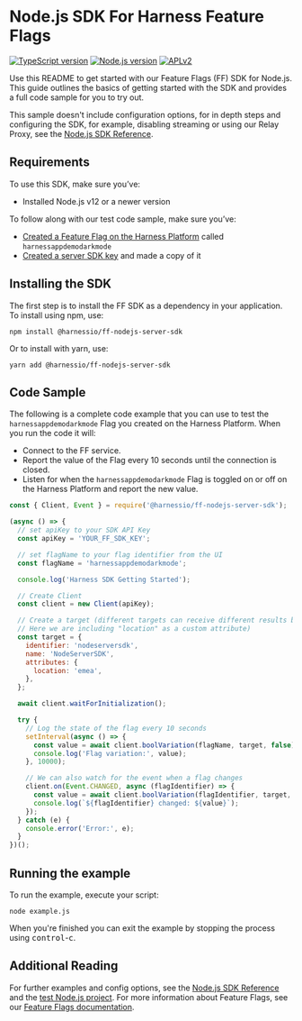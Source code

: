 # Node.js SDK For Harness Feature Flags

[![TypeScript version][ts-badge]][typescript-4-3]
[![Node.js version][nodejs-badge]][nodejs]
[![APLv2][license-badge]][license]

Use this README to get started with our Feature Flags (FF) SDK for Node.js. This guide outlines the basics of getting
started with the SDK and provides a full code sample for you to try out.

This sample doesn't include configuration options, for in depth steps and configuring the SDK, for example, disabling
streaming or using our Relay Proxy, see the [Node.js SDK Reference](https://docs.harness.io/article/3v7fclfg59-node-js-sdk-reference).

## Requirements

To use this SDK, make sure you’ve:

- Installed Node.js v12 or a newer version

To follow along with our test code sample, make sure you’ve:

- [Created a Feature Flag on the Harness Platform](https://docs.harness.io/article/1j7pdkqh7j-create-a-feature-flag) called `harnessappdemodarkmode`
- [Created a server SDK key](https://docs.harness.io/article/1j7pdkqh7j-create-a-feature-flag#step_3_create_an_sdk_key) and made a copy of it

## Installing the SDK

The first step is to install the FF SDK as a dependency in your application. To install using npm, use:

```shell
npm install @harnessio/ff-nodejs-server-sdk
```

Or to install with yarn, use:

```shell
yarn add @harnessio/ff-nodejs-server-sdk
```

## Code Sample

The following is a complete code example that you can use to test the `harnessappdemodarkmode` Flag you created on the
Harness Platform. When you run the code it will:

- Connect to the FF service.
- Report the value of the Flag every 10 seconds until the connection is closed.
- Listen for when the `harnessappdemodarkmode` Flag is toggled on or off on the Harness Platform and report the new value.

```javascript
const { Client, Event } = require('@harnessio/ff-nodejs-server-sdk');

(async () => {
  // set apiKey to your SDK API Key
  const apiKey = 'YOUR_FF_SDK_KEY';

  // set flagName to your flag identifier from the UI
  const flagName = 'harnessappdemodarkmode';

  console.log('Harness SDK Getting Started');

  // Create Client
  const client = new Client(apiKey);

  // Create a target (different targets can receive different results based on rules.
  // Here we are including "location" as a custom attribute)
  const target = {
    identifier: 'nodeserversdk',
    name: 'NodeServerSDK',
    attributes: {
      location: 'emea',
    },
  };

  await client.waitForInitialization();

  try {
    // Log the state of the flag every 10 seconds
    setInterval(async () => {
      const value = await client.boolVariation(flagName, target, false);
      console.log('Flag variation:', value);
    }, 10000);

    // We can also watch for the event when a flag changes
    client.on(Event.CHANGED, async (flagIdentifier) => {
      const value = await client.boolVariation(flagIdentifier, target, false);
      console.log(`${flagIdentifier} changed: ${value}`);
    });
  } catch (e) {
    console.error('Error:', e);
  }
})();
```

## Running the example

To run the example, execute your script:

```shell
node example.js
```

When you're finished you can exit the example by stopping the process using <kbd>control</kbd>-<kbd>c</kbd>.

## Additional Reading

For further examples and config options, see the [Node.js SDK Reference](https://docs.harness.io/article/3v7fclfg59-node-js-sdk-reference) and the [test Node.js project](https://github.com/drone/ff-nodejs-server-sdk).
For more information about Feature Flags, see our [Feature Flags documentation](https://docs.harness.io/article/0a2u2ppp8s-getting-started-with-feature-flags).

[ts-badge]: https://img.shields.io/badge/TypeScript-4.3-blue.svg
[nodejs-badge]: https://img.shields.io/badge/Node.js->=%2012-blue.svg
[nodejs]: https://nodejs.org/dist/latest-v14.x/docs/api/
[typescript]: https://www.typescriptlang.org/
[typescript-4-3]: https://www.typescriptlang.org/docs/handbook/release-notes/typescript-4-3.html
[license-badge]: https://img.shields.io/badge/license-APLv2-blue.svg
[license]: https://github.com/drone/ff-nodejs-server-sdk/blob/main/LICENSE
[jest]: https://facebook.github.io/jest/
[eslint]: https://github.com/eslint/eslint
[prettier]: https://prettier.io
[volta]: https://volta.sh
[gh-actions]: https://github.com/features/actions
